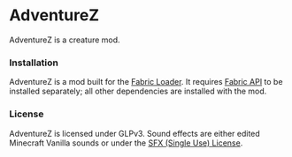 # AdventureZ
AdventureZ is a creature mod.

### Installation
AdventureZ is a mod built for the [Fabric Loader](https://fabricmc.net/). It requires [Fabric API](https://www.curseforge.com/minecraft/mc-mods/fabric-api) to be installed separately; all other dependencies are installed with the mod.

### License
AdventureZ is licensed under GLPv3.
Sound effects are either edited Minecraft Vanilla sounds or under the [SFX (Single Use) License](https://audiojungle.net/licenses/terms/audio_sfx_media_single).
